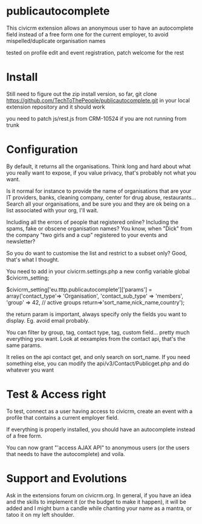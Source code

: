 publicautocomplete
==================

This civicrm extension allows an anonymous user to have an autocomplete field instead of a free form one for the current employer, to avoid mispelled/duplicate organisation names

tested on profile edit and event registration, patch welcome for the rest

Install
======

Still need to figure out the zip install version, so far, git clone https://github.com/TechToThePeople/publicautocomplete.git in your local extension repository and it should work

you need to patch js/rest.js from CRM-10524 if you are not running from trunk

Configuration
=============

By default, it returns all the organisations. 
Think long and hard about what you really want to expose, if you value privacy, that's probably not what you want.


Is it normal for instance to provide the name of organisations that are your IT providers, banks, cleaning company, center for drug abuse, restaurants... 
Search all your organisations, and be sure you and they are ok being on a list associated with your org, I'll wait.

Including all the errors of people that registered online? Including the spams, fake or obscene organisation names? You know, when "Dick" from the company "two girls and a cup" registered to your events and newsletter?

So you do want to customise the list and restrict to a subset only? Good, that's what I thought.

You need to add in your civicrm.settings.php a new config variable
 global $civicrm_setting;

$civicrm_setting['eu.tttp.publicautocomplete']['params'] = array('contact_type'=> 'Organisation',
'contact_sub_type' => 'members',
'group' => 42, // active groups
return=>'sort_name,nick_name,country');

the return param is important, always specify only the fields you want to display. Eg. avoid email probably.

You can filter by group, tag, contact type, tag, custom field... pretty much everything you want. Look at eexamples from the contact api, that's the same params. 
 

It relies on the api contact get, and only search on sort_name. If you need something else, you can modify the api/v3/Contact/Publicget.php and do whatever you want

Test & Access right
===================

To test, connect as a user having access to civicrm, create an event with a profile that contains a current employer field.

If everything is properly installed, you should have an autocomplete instead of a free form. 

You can now grant "'access AJAX API" to anonymous users (or the users that needs to have the autocomplete) and voila.

Support and Evolutions
=====================
Ask in the extensions forum on civicrm.org. In general, if you have an idea and the skills to implement it (or the budget to make it happen), it will be added and I might burn a candle while chanting your name as a mantra, or tatoo it on my left shoulder.
